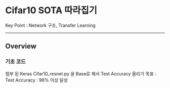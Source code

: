 # Cifar10 SOTA 따라집기

Key Point : Network 구조, Transfer Learning

---

## Overview

### 기초 코드

 첨부 된 Keras Cifar10_resnet.py 을 Base로 해서 Test Accuracy 올리기
 목표 : Test Accuracy : 96% 이상 달성
 
